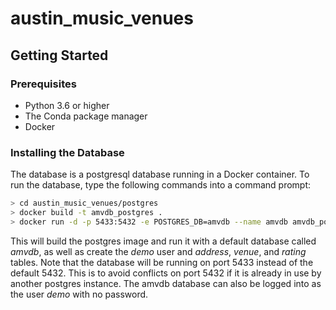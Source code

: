 # austin_music_venues

## Getting Started

### Prerequisites

* Python 3.6 or higher
* The Conda package manager
* Docker

### Installing the Database

The database is a postgresql database running in a Docker container. To run the database, type the following commands into a command prompt:

```bash
> cd austin_music_venues/postgres
> docker build -t amvdb_postgres .
> docker run -d -p 5433:5432 -e POSTGRES_DB=amvdb --name amvdb amvdb_postgres
```

This will build the postgres image and run it with a default database called _amvdb_, as well as create the _demo_ user and _address_, _venue_, and _rating_ tables. Note that the database will be running on port 5433 instead of the default 5432. This is to avoid conflicts on port 5432 if it is already in use by another postgres instance. The amvdb database can also be logged into as the user _demo_ with no password.
